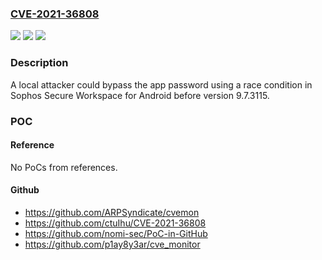 ### [CVE-2021-36808](https://cve.mitre.org/cgi-bin/cvename.cgi?name=CVE-2021-36808)
![](https://img.shields.io/static/v1?label=Product&message=Sophos%20Secure%20Workspace%20for%20Android&color=blue)
![](https://img.shields.io/static/v1?label=Version&message=%3C%209.7.3115%20&color=brighgreen)
![](https://img.shields.io/static/v1?label=Vulnerability&message=n%2Fa&color=brighgreen)

### Description

A local attacker could bypass the app password using a race condition in Sophos Secure Workspace for Android before version 9.7.3115.

### POC

#### Reference
No PoCs from references.

#### Github
- https://github.com/ARPSyndicate/cvemon
- https://github.com/ctuIhu/CVE-2021-36808
- https://github.com/nomi-sec/PoC-in-GitHub
- https://github.com/p1ay8y3ar/cve_monitor

